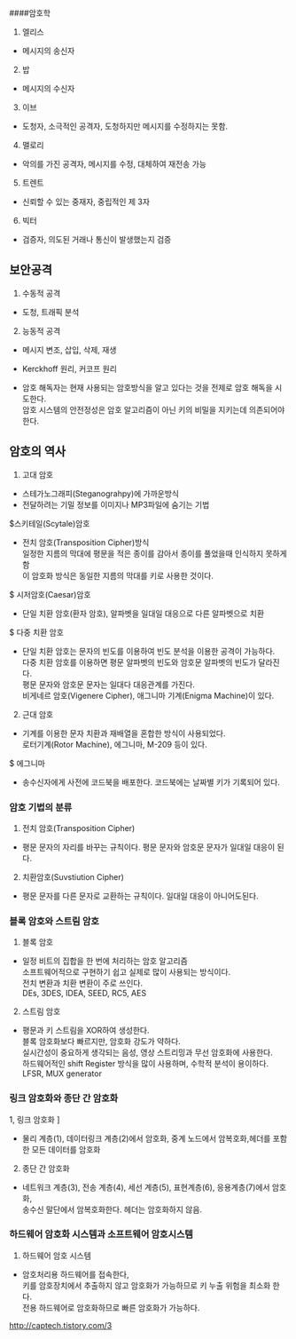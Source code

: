 ####암호학

1. 엘리스  
- 메시지의 송신자  

2. 밥  
- 메시지의 수신자  

3. 이브  
- 도청자, 소극적인 공격자, 도청하지만 메시지를 수정하지는 못함.  

4. 맬로리  
- 악의를 가진 공격자, 메시지를 수정, 대체하여 재전송 가능  

5. 트렌트  
- 신뢰할 수 있는 중재자, 중립적인 제 3자  

6. 빅터  
- 검증자, 의도된 거래나 통신이 발생했는지 검증  

## 보안공격    

1. 수동적 공격  
- 도청, 트래픽 분석  

2. 능동적 공격  
- 메시지 변조, 삽입, 삭제, 재생

- Kerckhoff 원리, 커코프 원리  
- 암호 해독자는 현재 사용되는 암호방식을 알고 있다는 것을 전제로 암호 해독을 시도한다.  
 암호 시스템의 안전정성은 암호 알고리즘이 아닌 키의 비밀을 지키는데 의존되어야한다.  

## 암호의 역사  

1. 고대 암호  
- 스테가노그래피(Steganograhpy)에 가까운방식  
- 전달하려는 기밀 정보를 이미지나 MP3파일에 숨기는 기법  

$스키테일(Scytale)암호  
- 전치 암호(Transposition Cipher)방식  
일정한 지름의 막대에 평문을 적은 종이를 감아서 종이를 풀었을때 인식하지 못하게함   
이 암호화 방식은 동일한 지름의 막대를 키로 사용한 것이다.   

$ 시저암호(Caesar)암호  
- 단일 치환 암호(환자 암호), 알파벳을 일대일 대응으로 다른 알파벳으로 치환  

$ 다중 치환 암호  
- 단일 치환 암호는 문자의 빈도를 이용하여 빈도 분석을 이용한 공격이 가능하다.  
다중 치환 암호를 이용하면 평문 알파벳의 빈도와 암호문 알파벳의 빈도가 달라진다.  
평문 문자와 암호문 문자는 일대다 대응관계를 가진다.  
비게네르 암호(Vigenere Cipher), 애그니마 기계(Enigma Machine)이 있다.  

2. 근대 암호  
- 기계를 이용한 문자 치환과 재배열을 혼합한 방식이 사용되었다.  
로터기계(Rotor Machine), 에그니마, M-209 등이 있다.  

$ 에그니마  
- 송수신자에게 사전에 코드북을 배포한다. 코드북에는 날짜별 키가 기록되어 있다.  

### 암호 기법의 분류  
1. 전치 암호(Transposition Cipher)  
- 평문 문자의 자리를 바꾸는 규칙이다. 평문 문자와 암호문 문자가 일대일 대응이 된다.  

2. 치환암호(Suvstiution Cipher)  
- 평문 문자를 다른 문자로 교환하는 규칙이다. 일대일 대응이 아니어도된다.  

### 블록 암호와 스트림 암호 

1. 블록 암호  
- 일정 비트의 집합을 한 번에 처리하는 암호 알고리즘  
소프트웨어적으로 구현하기 쉽고 실제로 많이 사용되는 방식이다.  
전치 변환과 치환 변환이 주로 쓰인다.  
DEs, 3DES, IDEA, SEED, RC5, AES   

2. 스트림 암호   
- 평문과 키 스트림을 XOR하여 생성한다.  
블록 암호화보다 빠르지만, 암호화 강도가 약하다.  
실시간성이 중요하게 생각되는 음성, 영상 스트리밍과 무선 암호화에 사용한다.  
하드웨어적인 shift Register 방식을 많이 사용하며, 수학적 분석이 용이하다.  
LFSR, MUX generator  

### 링크 암호화와 종단 간 암호화  

1, 링크 암호화  ]
- 물리 계층(1), 데이터링크 계층(2)에서 암호화, 중계 노드에서 암복호화,헤더를 포함한 모든 데이터를 암호화  

2. 종단 간 암호화  
- 네트워크 계층(3), 전송 계층(4), 세선 계층(5), 표현계층(6), 응용계층(7)에서 암호화,  
송수신 말단에서 암복호화한다. 헤더는 암호화하지 않음.  

### 하드웨어 암호화 시스템과 소프트웨어 암호시스템 

1. 하드웨어 암호 시스템  
- 암호처리용 하드웨어를 접속한다,  
키를 암호장치에서 추출하지 않고 암호화가 가능하므로 키 누출 위험을 최소화 한다.  
전용 하드웨어로 암호화하므로 빠른 암호화가 가능하다.  

http://captech.tistory.com/3
